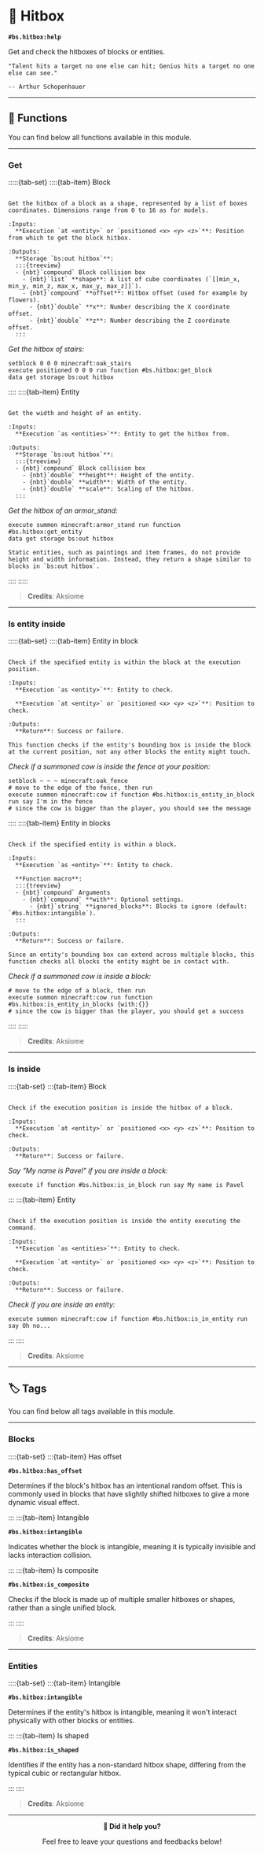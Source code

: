 # 🎯 Hitbox

**`#bs.hitbox:help`**

Get and check the hitboxes of blocks or entities.

```{epigraph}
"Talent hits a target no one else can hit; Genius hits a target no one else can see."

-- Arthur Schopenhauer
```

---

## 🔧 Functions

You can find below all functions available in this module.

---

### Get

:::::{tab-set}
::::{tab-item} Block

```{function} #bs.hitbox:get_block

Get the hitbox of a block as a shape, represented by a list of boxes coordinates. Dimensions range from 0 to 16 as for models.

:Inputs:
  **Execution `at <entity>` or `positioned <x> <y> <z>`**: Position from which to get the block hitbox.

:Outputs:
  **Storage `bs:out hitbox`**:
  :::{treeview}
  - {nbt}`compound` Block collision box
    - {nbt}`list` **shape**: A list of cube coordinates (`[[min_x, min_y, min_z, max_x, max_y, max_z]]`).
    - {nbt}`compound` **offset**: Hitbox offset (used for example by flowers).
      - {nbt}`double` **x**: Number describing the X coordinate offset.
      - {nbt}`double` **z**: Number describing the Z coordinate offset.
  :::
```

*Get the hitbox of stairs:*

```mcfunction
setblock 0 0 0 minecraft:oak_stairs
execute positioned 0 0 0 run function #bs.hitbox:get_block
data get storage bs:out hitbox
```

::::
::::{tab-item} Entity

```{function} #bs.hitbox:get_entity

Get the width and height of an entity.

:Inputs:
  **Execution `as <entities>`**: Entity to get the hitbox from.

:Outputs:
  **Storage `bs:out hitbox`**:
  :::{treeview}
  - {nbt}`compound` Block collision box
    - {nbt}`double` **height**: Height of the entity.
    - {nbt}`double` **width**: Width of the entity.
    - {nbt}`double` **scale**: Scaling of the hitbox.
  :::
```

*Get the hitbox of an armor_stand:*

```mcfunction
execute summon minecraft:armor_stand run function #bs.hitbox:get_entity
data get storage bs:out hitbox
```

```{important}
Static entities, such as paintings and item frames, do not provide height and width information. Instead, they return a shape similar to blocks in `bs:out hitbox`.
```

::::
:::::

> **Credits**: Aksiome

---

### Is entity inside

:::::{tab-set}
::::{tab-item} Entity in block

```{function} #bs.hitbox:is_entity_in_block

Check if the specified entity is within the block at the execution position.

:Inputs:
  **Execution `as <entity>`**: Entity to check.

  **Execution `at <entity>` or `positioned <x> <y> <z>`**: Position to check.

:Outputs:
  **Return**: Success or failure.
```

```{note}
This function checks if the entity's bounding box is inside the block at the current position, not any other blocks the entity might touch.
```

*Check if a summoned cow is inside the fence at your position:*

```mcfunction
setblock ~ ~ ~ minecraft:oak_fence
# move to the edge of the fence, then run
execute summon minecraft:cow if function #bs.hitbox:is_entity_in_block run say I'm in the fence
# since the cow is bigger than the player, you should see the message
```

::::
::::{tab-item} Entity in blocks

```{function} #bs.hitbox:is_entity_in_blocks

Check if the specified entity is within a block.

:Inputs:
  **Execution `as <entity>`**: Entity to check.

  **Function macro**:
  :::{treeview}
  - {nbt}`compound` Arguments
    - {nbt}`compound` **with**: Optional settings.
      - {nbt}`string` **ignored_blocks**: Blocks to ignore (default: `#bs.hitbox:intangible`).
  :::

:Outputs:
  **Return**: Success or failure.
```

```{note}
Since an entity's bounding box can extend across multiple blocks, this function checks all blocks the entity might be in contact with.
```

*Check if a summoned cow is inside a block:*

```mcfunction
# move to the edge of a block, then run
execute summon minecraft:cow run function #bs.hitbox:is_entity_in_blocks {with:{}}
# since the cow is bigger than the player, you should get a success
```

::::
:::::

> **Credits**: Aksiome

---

### Is inside

::::{tab-set}
:::{tab-item} Block

```{function} #bs.hitbox:is_in_block

Check if the execution position is inside the hitbox of a block.

:Inputs:
  **Execution `at <entity>` or `positioned <x> <y> <z>`**: Position to check.

:Outputs:
  **Return**: Success or failure.
```

*Say "My name is Pavel" if you are inside a block:*

```mcfunction
execute if function #bs.hitbox:is_in_block run say My name is Pavel
```

:::
:::{tab-item} Entity

```{function} #bs.hitbox:is_in_entity

Check if the execution position is inside the entity executing the command.

:Inputs:
  **Execution `as <entities>`**: Entity to check.

  **Execution `at <entity>` or `positioned <x> <y> <z>`**: Position to check.

:Outputs:
  **Return**: Success or failure.
```

*Check if you are inside an entity:*

```mcfunction
execute summon minecraft:cow if function #bs.hitbox:is_in_entity run say Oh no...
```

:::
::::

> **Credits**: Aksiome

---

## 🏷️ Tags

You can find below all tags available in this module.

---

### Blocks

::::{tab-set}
:::{tab-item} Has offset

**`#bs.hitbox:has_offset`**

Determines if the block's hitbox has an intentional random offset. This is commonly used in blocks that have slightly shifted hitboxes to give a more dynamic visual effect.

:::
:::{tab-item} Intangible

**`#bs.hitbox:intangible`**

Indicates whether the block is intangible, meaning it is typically invisible and lacks interaction collision.

:::
:::{tab-item} Is composite

**`#bs.hitbox:is_composite`**

Checks if the block is made up of multiple smaller hitboxes or shapes, rather than a single unified block.

:::
::::

> **Credits**: Aksiome

---

### Entities

::::{tab-set}
:::{tab-item} Intangible

**`#bs.hitbox:intangible`**

Determines if the entity's hitbox is intangible, meaning it won't interact physically with other blocks or entities.

:::
:::{tab-item} Is shaped

**`#bs.hitbox:is_shaped`**

Identifies if the entity has a non-standard hitbox shape, differing from the typical cubic or rectangular hitbox.

:::
::::

> **Credits**: Aksiome

---

<div id="gs-comments" align=center>

**💬 Did it help you?**

Feel free to leave your questions and feedbacks below!

</div>
